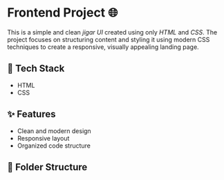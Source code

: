 # Frontend Project 🌐

This is a simple and clean *jigar UI* created using only *HTML* and *CSS*. The project focuses on structuring content and styling it using modern CSS techniques to create a responsive, visually appealing landing page.

## 🔧 Tech Stack

- HTML
- CSS

## ✨ Features

- Clean and modern design
- Responsive layout
- Organized code structure

## 📁 Folder Structure
